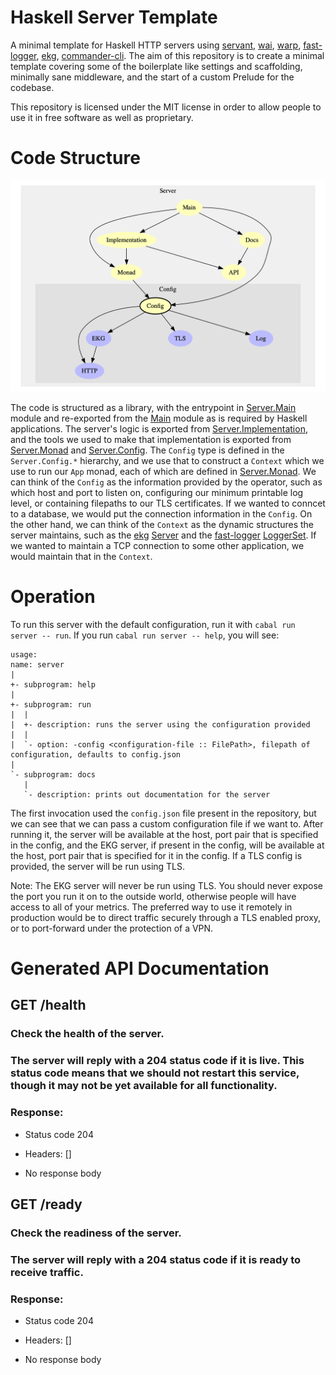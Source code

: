 # Haskell Server Template

A minimal template for Haskell HTTP servers using [servant](https://www.servant.dev/),
[wai](https://hackage.haskell.org/package/wai), [warp](https://hackage.haskell.org/package/warp),
[fast-logger](https://hackage.haskell.org/package/fast-logger),
[ekg](https://hackage.haskell.org/package/ekg),
[commander-cli](https://hackage.haskell.org/package/commander-cli). The aim of
this repository is to create a minimal template covering some of the
boilerplate like settings and scaffolding, minimally sane middleware, and the
start of a custom Prelude for the codebase.

This repository is licensed under the MIT license in order to allow people to
use it in free software as well as proprietary.

# Code Structure

![Module Structure](https://github.com/SamuelSchlesinger/haskell-server-template/blob/main/modules.png)

The code is structured as a library, with the entrypoint in
[Server.Main](https://github.com/SamuelSchlesinger/haskell-server-template/blob/main/src/Server/Main.hs)
module and re-exported from the
[Main](https://github.com/SamuelSchlesinger/haskell-server-template/blob/main/app/Application.hs)
module as is required by Haskell applications. The server's logic is exported from
[Server.Implementation](https://github.com/SamuelSchlesinger/haskell-server-template/blob/main/src/Server/Implementation.hs),
and the tools we used to make that implementation is exported from
[Server.Monad](https://github.com/SamuelSchlesinger/haskell-server-template/blob/main/src/Server/Monad.hs)
and [Server.Config](https://github.com/SamuelSchlesinger/haskell-server-template/blob/main/src/Server/Config.hs).
The `Config` type is defined in the `Server.Config.*` hierarchy, and we use that to construct a
`Context` which we use to run our `App` monad, each of which are defined in
[Server.Monad](https://github.com/SamuelSchlesinger/haskell-server-template/blob/main/src/Server/Monad.hs).
We can think of the `Config` as the information provided by the operator,
such as which host and port to listen on, configuring our minimum printable log
level, or containing filepaths to our TLS certificates. If we wanted to conncet
to a database, we would put the connection information in the `Config`.
On the other hand, we can think of the `Context` as the dynamic structures the server
maintains, such as the [ekg](https://hackage.haskell.org/package/ekg)
[Server](https://hackage.haskell.org/package/ekg/docs/System-Remote-Monitoring.html#t:Server)
and the [fast-logger](https://hackage.haskell.org/package/fast-logger) [LoggerSet](https://hackage.haskell.org/package/fast-logger/docs/System-Log-FastLogger-LoggerSet.html#t:LoggerSet).
If we wanted to maintain a TCP connection to some other application, we would
maintain that in the `Context`.

# Operation

To run this server with the default configuration, run it with `cabal run server -- run`.
If you run `cabal run server -- help`, you will see:

```
usage:
name: server
|
+- subprogram: help
|
+- subprogram: run
|  |
|  +- description: runs the server using the configuration provided
|  |
|  `- option: -config <configuration-file :: FilePath>, filepath of configuration, defaults to config.json
|
`- subprogram: docs
   |
   `- description: prints out documentation for the server
```

The first invocation used the `config.json` file present in the repository,
but we can see that we can pass a custom configuration file if we want to.
After running it, the server will be available at the host, port pair that
is specified in the config, and the EKG server, if present in the config,
will be available at the host, port pair that is specified for it in the
config. If a TLS config is provided, the server will be run using TLS.

Note: The EKG server will never be run using TLS. You should never expose
the port you run it on to the outside world, otherwise people will have
access to all of your metrics. The preferred way to use it remotely in
production would be to direct traffic securely through a TLS enabled proxy,
or to port-forward under the protection of a VPN.

# Generated API Documentation

## GET /health

### Check the health of the server.


### The server will reply with a 204 status code if it is live. This status code means that we should not restart this service, though it may not be yet available for all functionality.


### Response:

- Status code 204
- Headers: []

- No response body

## GET /ready

### Check the readiness of the server.


### The server will reply with a 204 status code if it is ready to receive traffic.


### Response:

- Status code 204
- Headers: []

- No response body


